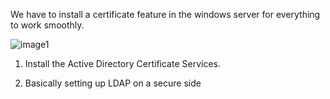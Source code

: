 
We have to install a certificate feature in the windows server for everything to work smoothly.

![image1](image1-95.png)

1.  Install the Active Directory Certificate Services.

2.  Basically setting up LDAP on a secure side


